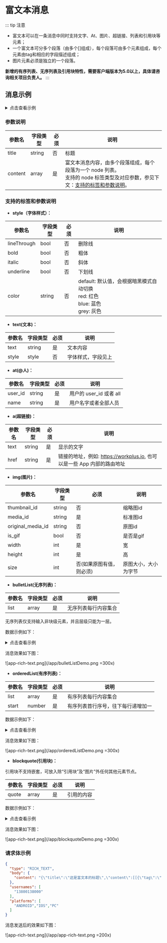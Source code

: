# 富文本消息

::: tip 注意
- 富文本可以在一条消息中同时支持文字、At、图片、超链接、列表和引用块等元素；
- 一个富文本可分多个段落（由多个[]组成），每个段落可由多个元素组成，每个元素由tag和相应的字段描述组成；
- 图片元素必须是独立的一个段落。

**新增的有序列表、无序列表及引用块特性，需要客户端版本为5.0以上，具体请咨询相关项目负责人。**
::: 


## 消息示例

<details>
<summary>点击查看示例</summary>

```JSON
{
    "title": "Demo标题",
    "content": [
        [
            {
                "text": "一行文字",
                "tag": "text",
                "style": {
                    "bold": false,
                    "lineThrough": false,
                    "italic": false,
                    "underline": false,
                    "color": "default"
                }
            },
            {
                "user_id": "39723e99b4664d17a838ac81a3fd4b5c",
                "name": "开发105(kf105)",
                "tag": "at"
            },
            {
                "text": " ",
                "tag": "text",
                "style": {
                    "bold": false,
                    "lineThrough": false,
                    "italic": false,
                    "underline": false,
                    "color": "default"
                }
            },
            {
                "text": "😃",
                "tag": "text"
            }
        ],
        [
            {
                "text": "被设置字体样式的段落",
                "tag": "text",
                "style": {
                    "bold": true,
                    "lineThrough": true,
                    "italic": true,
                    "underline": true,
                    "color": "red"
                }
            }
        ],
        [
            {
                "tag": "img",
                "thumbnail_id": "084877322e31473690e26c55240a1167",
                "media_id": "084877322e31473690e26c55240a1167",
                "is_gif": false,
                "width": 225,
                "height": 225,
                "size": 5842
            }
        ],
        [
            {
                "text": "这是链接",
                "tag": "a",
                "href": "demo.com"
            }
        ],
        [
            {
                "tag": "bulletList",
                "list": [
                    [
                        [
                            {
                                "text": "无序列表item1",
                                "tag": "text",
                                "style": {
                                    "bold": false,
                                    "lineThrough": false,
                                    "italic": false,
                                    "underline": false,
                                    "color": "default"
                                }
                            }
                        ]
                    ],
                    [
                        [
                            {
                                "text": "无序列表item2",
                                "tag": "text",
                                "style": {
                                    "bold": false,
                                    "lineThrough": false,
                                    "italic": false,
                                    "underline": false,
                                    "color": "default"
                                }
                            }
                        ]
                    ]
                ],
                "marker": "dot"
            }
        ],
        [
            {
                "tag": "orderedList",
                "list": [
                    [
                        [
                            {
                                "text": "有序列表item1",
                                "tag": "text",
                                "style": {
                                    "bold": false,
                                    "lineThrough": false,
                                    "italic": false,
                                    "underline": false,
                                    "color": "default"
                                }
                            }
                        ]
                    ],
                    [
                        [
                            {
                                "text": "有序列表item2",
                                "tag": "text",
                                "style": {
                                    "bold": false,
                                    "lineThrough": false,
                                    "italic": false,
                                    "underline": false,
                                    "color": "default"
                                }
                            }
                        ]
                    ]
                ],
                "start": 1
            }
        ],
        [
            {
                "tag": "blockquote",
                "quote": [
                    [
                        [
                            {
                                "text": "引用块，可以嵌套除“引用块”外所有的节点元素",
                                "tag": "text",
                                "style": {
                                    "bold": false,
                                    "lineThrough": false,
                                    "italic": false,
                                    "underline": false,
                                    "color": "default"
                                }
                            }
                        ]
                    ],
                    [
                        [
                            {
                                "user_id": "39723e99b4664d17a838ac81a3fd4b5c",
                                "name": "开发105(kf105)",
                                "tag": "at"
                            },
                            {
                                "text": " ",
                                "tag": "text",
                                "style": {
                                    "bold": false,
                                    "lineThrough": false,
                                    "italic": false,
                                    "underline": false,
                                    "color": "default"
                                }
                            }
                        ]
                    ],
                    [
                        [
                            {
                                "tag": "bulletList",
                                "list": [
                                    [
                                        [
                                            {
                                                "text": "列表",
                                                "tag": "text",
                                                "style": {
                                                    "bold": false,
                                                    "lineThrough": false,
                                                    "italic": false,
                                                    "underline": false,
                                                    "color": "default"
                                                }
                                            }
                                        ]
                                    ],
                                    [
                                        [
                                            {
                                                "text": "列表",
                                                "tag": "text",
                                                "style": {
                                                    "bold": false,
                                                    "lineThrough": false,
                                                    "italic": false,
                                                    "underline": false,
                                                    "color": "default"
                                                }
                                            }
                                        ]
                                    ]
                                ],
                                "marker": "dot"
                            }
                        ]
                    ],
                    [
                        [
                            {
                                "tag": "orderedList",
                                "list": [
                                    [
                                        [
                                            {
                                                "text": "列表",
                                                "tag": "text",
                                                "style": {
                                                    "bold": false,
                                                    "lineThrough": false,
                                                    "italic": false,
                                                    "underline": false,
                                                    "color": "default"
                                                }
                                            }
                                        ]
                                    ],
                                    [
                                        [
                                            {
                                                "text": "列表",
                                                "tag": "text",
                                                "style": {
                                                    "bold": false,
                                                    "lineThrough": false,
                                                    "italic": false,
                                                    "underline": false,
                                                    "color": "default"
                                                }
                                            }
                                        ]
                                    ]
                                ],
                                "start": 1
                            }
                        ]
                    ],
                    [
                        [
                            {
                                "tag": "img",
                                "thumbnail_id": "1ee22d0e710e4adcaffdb41ed20dcbc0",
                                "media_id": "1ee22d0e710e4adcaffdb41ed20dcbc0",
                                "is_gif": false,
                                "width": 225,
                                "height": 225,
                                "size": 5842
                            }
                        ]
                    ]
                ]
            }
        ],
        [
            {
                "tag": "text",
                "text": "",
                "style": {

                }
            }
        ],
        [
            {
                "tag": "text",
                "text": "",
                "style": {

                }
            }
        ]
    ]
}
```

</details>

### 参数说明

| 参数名  | 字段类型 | 必须 | 说明                                                         |
| ------- | -------- | ---- | ------------------------------------------------------------ |
| title   | string   | 否   | 标题                                                         |
| content | array    | 是   | 富文本消息内容，由多个段落组成，每个段落为一个 node 列表。<br/>支持的 node 标签类型及对应参数，参见下文：[支持的标签和参数说明](#支持的标签和参数说明)。 |

### 支持的标签和参数说明

- **style（字体样式）：**

| 参数名      | 字段类型 | 必须 | 说明                                                         |
| ----------- | -------- | ---- | ------------------------------------------------------------ |
| lineThrough | bool     | 否   | 删除线                                                       |
| bold        | bool     | 否   | 粗体                                                         |
| italic      | bool     | 否   | 斜体                                                         |
| underline | bool | 否 | 下划线 |
| color       | string   | 否   | default: 默认值，会根据暗黑模式自动切换 <br/>red: 红色 <br/>blue: 蓝色 <br/>grey: 灰色 |

- **text(文本)：**

| 参数名 | 字段类型 | 必须 | 说明               |
| ------ | -------- | ---- | ------------------ |
| text   | string   | 是   | 文本内容           |
| style  | style    | 否   | 字体样式，字段见上 |

- **at(@人)：**

| 参数名  | 字段类型 | 必须 | 说明                 |
| ------- | -------- | ---- | -------------------- |
| user_id | string   | 是   | 用户的 user_id 或者 all |
| name    | string   | 是   | 用户名字或者全部人员 |

- **a(超链接)：**

| 参数名 | 字段类型 | 必须 | 说明                                                         |
| ------ | -------- | ---- | ------------------------------------------------------------ |
| text   | string   | 是   | 显示的文字                                                   |
| href   | string   | 是   | 链接的地址，例如: https://workplus.io, 也可以是一些 App 内部的路由地址 |

- **img(图片)：**

| 参数名            | 字段类型 | 必须                     | 说明                 |
| ----------------- | -------- | ------------------------ | -------------------- |
| thumbnail_id      | string   | 否                       | 缩略图id             |
| media_id          | string   | 是                       | 标准图id             |
| original_media_id | string   | 否                       | 原图id               |
| is_gif            | bool     | 否                       | 是否是gif            |
| width             | int      | 是                       | 宽                   |
| height            | int      | 是                       | 高                   |
| size              | int      | 否(如果原图有值，则必须) | 原图大小，大小为字节 |

- **bulletList(无序列表)：**

| 参数名            | 字段类型 | 必须                     | 说明                 |
| ----------------- | -------- | ------------------------ | -------------------- |
| list | array | 是 | 无序列表每行内容集合 |

无序列表仅支持输入非块级元素，并且层级只能为一层。

数据示例如下：

<details>
<summary>点击查看示例</summary>

```json
{
    "tag": "bulletList",
    "list": [
        [
            [
                {
                    "text": "无序列表item1 - ",
                    "tag": "text",
                    "style": {
                        "bold": false,
                        "lineThrough": false,
                        "italic": false,
                        "underline": false,
                        "color": "default"
                    }
                },
                {
                    "user_id": "39723e99b4664d17a838ac81a3fd4b5c",
                    "name": "开发105(kf105)",
                    "tag": "at"
                },
                {
                    "text": " ",
                    "tag": "text",
                    "style": {
                        "bold": false,
                        "lineThrough": false,
                        "italic": false,
                        "underline": false,
                        "color": "default"
                    }
                },
                {
                    "text": "😃",
                    "tag": "text"
                }
            ]
        ],
        [
            [
                {
                    "text": "无序列表item2 - ",
                    "tag": "text",
                    "style": {
                        "bold": false,
                        "lineThrough": false,
                        "italic": false,
                        "underline": false,
                        "color": "default"
                    }
                },
                {
                    "text": "字体样式",
                    "tag": "text",
                    "style": {
                        "bold": true,
                        "lineThrough": false,
                        "italic": false,
                        "underline": true,
                        "color": "red"
                    }
                }
            ]
        ],
        [
            [
                {
                    "text": "无序列表item3 - ",
                    "tag": "text",
                    "style": {
                        "bold": false,
                        "lineThrough": false,
                        "italic": false,
                        "underline": false,
                        "color": "default"
                    }
                },
                {
                    "text": "链接",
                    "tag": "a",
                    "href": "demo.com"
                }
            ]
        ]
    ]
}
```
</details>

消息效果如下图：

![app-rich-text.png](/app/bulletListDemo.png =300x)


- **orderedList(有序列表)：**

| 参数名            | 字段类型 | 必须                     | 说明                 |
| ----------------- | -------- | ------------------------ | -------------------- |
| list | array | 是 | 有序列表每行内容集合 |
| start | number | 是 | 有序列表首行序号，往下每行递增加一 |

数据示例如下：

<details>
<summary>点击查看示例</summary>

```json
{
    "tag": "orderedList",
    "list": [
        [
            [
                {
                    "text": "无序列表item1 - ",
                    "tag": "text",
                    "style": {
                        "bold": false,
                        "lineThrough": false,
                        "italic": false,
                        "underline": false,
                        "color": "default"
                    }
                },
                {
                    "user_id": "39723e99b4664d17a838ac81a3fd4b5c",
                    "name": "开发105(kf105)",
                    "tag": "at"
                },
                {
                    "text": " ",
                    "tag": "text",
                    "style": {
                        "bold": false,
                        "lineThrough": false,
                        "italic": false,
                        "underline": false,
                        "color": "default"
                    }
                },
                {
                    "text": "😃",
                    "tag": "text"
                }
            ]
        ],
        [
            [
                {
                    "text": "无序列表item2 - ",
                    "tag": "text",
                    "style": {
                        "bold": false,
                        "lineThrough": false,
                        "italic": false,
                        "underline": false,
                        "color": "default"
                    }
                },
                {
                    "text": "字体样式",
                    "tag": "text",
                    "style": {
                        "bold": true,
                        "lineThrough": false,
                        "italic": false,
                        "underline": true,
                        "color": "red"
                    }
                }
            ]
        ],
        [
            [
                {
                    "text": "无序列表item3 - ",
                    "tag": "text",
                    "style": {
                        "bold": false,
                        "lineThrough": false,
                        "italic": false,
                        "underline": false,
                        "color": "default"
                    }
                },
                {
                    "text": "链接",
                    "tag": "a",
                    "href": "demo.com"
                }
            ]
        ]
    ],
    "start": 1
}
```
</details>

消息效果如下图：

![app-rich-text.png](/app/orderedListDemo.png =300x)

- **blockquote(引用块)：**

引用块不支持嵌套，可放入除“引用块”及“图片”外任何其他元素节点。

| 参数名            | 字段类型 | 必须                     | 说明                 |
| ----------------- | -------- | ------------------------ | -------------------- |
| quote | array | 是 | 引用的内容 |

数据示例如下：

<details>
<summary>点击查看示例</summary>

```json
{
    "tag": "blockquote",
    "quote": [
        [
            [
                {
                    "tag": "orderedList",
                    "list": [
                        [
                            [
                                {
                                    "text": "无序列表item1 - ",
                                    "tag": "text",
                                    "style": {
                                        "bold": false,
                                        "lineThrough": false,
                                        "italic": false,
                                        "underline": false,
                                        "color": "default"
                                    }
                                },
                                {
                                    "user_id": "39723e99b4664d17a838ac81a3fd4b5c",
                                    "name": "开发105(kf105)",
                                    "tag": "at"
                                },
                                {
                                    "text": " ",
                                    "tag": "text",
                                    "style": {
                                        "bold": false,
                                        "lineThrough": false,
                                        "italic": false,
                                        "underline": false,
                                        "color": "default"
                                    }
                                }
                            ]
                        ],
                        [
                            [
                                {
                                    "text": "无序列表item2 - ",
                                    "tag": "text",
                                    "style": {
                                        "bold": false,
                                        "lineThrough": false,
                                        "italic": false,
                                        "underline": false,
                                        "color": "default"
                                    }
                                },
                                {
                                    "text": "字体样式",
                                    "tag": "text",
                                    "style": {
                                        "bold": true,
                                        "lineThrough": false,
                                        "italic": false,
                                        "underline": true,
                                        "color": "default"
                                    }
                                }
                            ]
                        ],
                        [
                            [
                                {
                                    "text": "无序列表item3 - ",
                                    "tag": "text",
                                    "style": {
                                        "bold": false,
                                        "lineThrough": false,
                                        "italic": false,
                                        "underline": false,
                                        "color": "default"
                                    }
                                },
                                {
                                    "text": "链接",
                                    "tag": "a",
                                    "href": "demo.com"
                                }
                            ]
                        ]
                    ],
                    "start": 1
                }
            ]
        ],
        [
            [
                {
                    "text": "文字，",
                    "tag": "text",
                    "style": {
                        "bold": false,
                        "lineThrough": false,
                        "italic": false,
                        "underline": false,
                        "color": "default"
                    }
                },
                {
                    "text": "颜色文字，",
                    "tag": "text",
                    "style": {
                        "bold": false,
                        "lineThrough": false,
                        "italic": false,
                        "underline": false,
                        "color": "red"
                    }
                },
                {
                    "text": "字体样式",
                    "tag": "text",
                    "style": {
                        "bold": true,
                        "lineThrough": true,
                        "italic": false,
                        "underline": true,
                        "color": "default"
                    }
                }
            ]
        ]
    ]
}
```
</details>

消息效果如下图：

![app-rich-text.png](/app/blockquoteDemo.png =300x)


### 请求体示例

```JSON
{
  "type": "RICH_TEXT", 
  "body": {
    "content": "{\"title\":\"这是富文本的标题\",\"content\":[[{\"tag\":\"text\",\"style\":{\"lineThrough\":true,\"bold\":true,\"italic\":true,\"color\":\"default\"},\"text\":\"这是第一段文字\\n\"},{\"user_id\":\"1fee2dd7a3ba457db5beb78b12ba10cf\",\"name\":\"张三\",\"tag\":\"at\"},{\"tag\":\"text\",\"text\":\" \",\"style\":{\"lineThrough\":false,\"bold\":false,\"italic\":false,\"color\":\"default\"}},{\"user_id\":\"all\",\"name\":\"全部人员\",\"tag\":\"at\"},{\"style\":{\"lineThrough\":false,\"bold\":false,\"italic\":false,\"color\":\"default\"},\"text\":\" \\n\",\"tag\":\"text\"},{\"text\":\"百度一下\",\"tag\":\"a\",\"href\":\"https://www.baidu.com\"},{\"style\":{\"lineThrough\":false,\"bold\":false,\"italic\":false,\"color\":\"default\"},\"text\":\" \\n\",\"tag\":\"text\"},{\"style\":{\"lineThrough\":false,\"bold\":false,\"italic\":false,\"color\":\"blue\"},\"text\":\"这是第二段文字蓝色的\\n\",\"tag\":\"text\"},{\"style\":{\"lineThrough\":false,\"bold\":false,\"italic\":false,\"color\":\"red\"},\"tag\":\"text\",\"text\":\"这是第三段文字红色的\\n\"},{\"style\":{\"lineThrough\":false,\"bold\":false,\"italic\":false,\"color\":\"grey\"},\"text\":\"这是第四段文字灰色的\",\"tag\":\"text\"}],[{\"thumbnail_id\":\"c42b6543bc164f709bbbb066640bcf9b\",\"original_media_id\":\"3505e93f2831473ab9daf4c95e9fc951\",\"is_gif\":false,\"height\":1920,\"width\":888,\"size\":223563,\"tag\":\"img\",\"media_id\":\"d42040947d644a1fbcecd2c3edd08bc6\"}]]}"
  }, 
  "usernames": [
    "13800138000"
  ],
  "platforms": [
    "ANDROID","IOS","PC"
  ]
}
```

消息发送后的效果如下图：

![app-rich-text.png](/app/app-rich-text.png =200x)